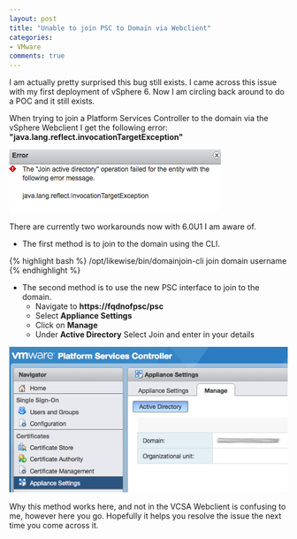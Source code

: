 ```yaml
---
layout: post
title: "Unable to join PSC to Domain via Webclient"
categories:
- VMware
comments: true
---
```

I am actually pretty surprised this bug still exists. I came across this issue with my first deployment of vSphere 6. Now I am circling back around to do a POC and it still exists.

When trying to join a Platform Services Controller to the domain via the vSphere Webclient I get the following error: **"java.lang.reflect.invocationTargetException"**

![](/images/pscdomainerror.png)

There are currently two workarounds now with 6.0U1 I am aware of.

- The first method is to join to the domain using the CLI.

{% highlight bash %}
/opt/likewise/bin/domainjoin-cli join domain username
{% endhighlight %}

- The second method is to use the new PSC interface to join to the domain.
  - Navigate to **https://fqdnofpsc/psc**
  - Select **Appliance Settings**
  - Click on **Manage**
  - Under **Active Directory** Select Join and enter in your details

![](/images/pscdomainerror2.png)


Why this method works here, and not in the VCSA Webclient is confusing to me, however here you go. Hopefully it helps you resolve the issue the next time you come across it.
